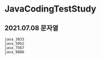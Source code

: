 # JavaCodingTestStudy

## 2021.07.08 문자열
    java_3033
    java_5052
    java_7567
    java_9086
    